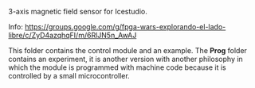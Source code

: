 3-axis magnetic field sensor for Icestudio.

Info: https://groups.google.com/g/fpga-wars-explorando-el-lado-libre/c/ZyD4azqhqFI/m/6RlJN5n_AwAJ

This folder contains the control module and an example.
The **Prog** folder contains an experiment, it is another version with another philosophy in which the module is programmed with machine code because it is controlled by a small microcontroller.

